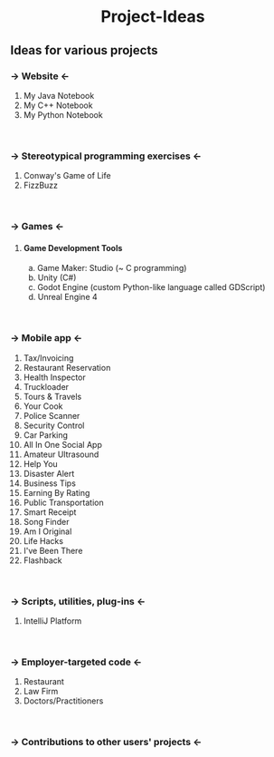 # <p align="center"> Project-Ideas </p>
## Ideas for various projects

### &rarr; Website &larr;

1) My Java Notebook
2) My C++ Notebook
3) My Python Notebook

<br />

### &rarr; Stereotypical programming exercises &larr;
1) Conway's Game of Life
2) FizzBuzz

<br />

### &rarr; Games &larr;
1) #### Game Development Tools  
  &emsp;&emsp; a. Game Maker: Studio (~ C programming) <br />
  &emsp;&emsp; b. Unity (C#) <br />
  &emsp;&emsp; c. Godot Engine (custom Python-like language called GDScript) <br />
  &emsp;&emsp; d. Unreal Engine 4

<br />

### &rarr; Mobile app &larr;
1) Tax/Invoicing
2) Restaurant Reservation
3) Health Inspector
4) Truckloader
5) Tours & Travels
6) Your Cook
7) Police Scanner
8) Security Control
9) Car Parking
10) All In One Social App
11) Amateur Ultrasound
12) Help You
13) Disaster Alert
14) Business Tips
15) Earning By Rating
16) Public Transportation
17) Smart Receipt
18) Song Finder
19) Am I Original
20) Life Hacks
21) I've Been There
22) Flashback

<br />

### &rarr; Scripts, utilities, plug-ins &larr;
1) IntelliJ Platform

<br />

### &rarr; Employer-targeted code &larr;
1) Restaurant
2) Law Firm
3) Doctors/Practitioners

<br />

### &rarr; Contributions to other users' projects &larr;
